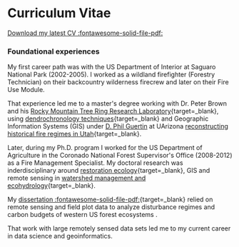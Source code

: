 # Curriculum Vitae

[Download my latest CV :fontawesome-solid-file-pdf:](https://github.com/tyson-swetnam/home/raw/main/assets/2023_02_28_Swetnam_CV.pdf)
      
### Foundational experiences

My first career path was with the US Department of Interior at Saguaro National Park (2002-2005). I worked as a wildland firefighter (Forestry Technician) on their backcountry wilderness firecrew and later on their Fire Use Module.

That experience led me to a master's degree working with Dr. Peter Brown and his [Rocky Mountain Tree Ring Research Laboratory](http://rmtrr.org/){target=_blank}, using [dendrochronology techniques](https://ltrr.arizona.edu/about/treerings){target=_blank} and Geographic Information Systems (GIS) under [D. Phil Guertin](https://profiles.arizona.edu/person/dpg) at UArizona [reconstructing historical fire regimes in Utah](https://doi.org/10.1071/WF08001){target=_blank}.

Later, during my Ph.D. program I worked for the US Department of Agriculture in the Coronado National Forest Supervisor's Office (2008-2012) as a Fire Management Specialist. My doctoral research was inderdisciplinary around [restoration ecology](https://nature.arizona.edu/donald-falk){target=_blank}, GIS and remote sensing in [watershed management and ecohydrology](https://nature.arizona.edu/graduate/watershed-management-ecohydrology){target=_blank}. 

My [dissertation :fontawesome-solid-file-pdf:](https://www.fs.usda.gov/treesearch/pubs/48047){target=_blank} relied on remote sensing and field plot data to analyze disturbance regimes and carbon budgets of western US forest ecosystems . 

That work with large remotely sensed data sets led me to my current career in data science and geoinformatics.

